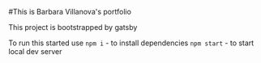 #This is Barbara Villanova's portfolio

This project is bootstrapped by gatsby

To run this started use
`npm i` - to install dependencies
`npm start` - to start local dev server
